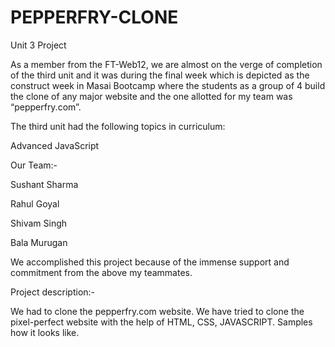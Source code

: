 # PEPPERFRY-CLONE
Unit 3 Project

As a member from the FT-Web12, we are almost on the verge of completion of the third unit and it was during the final week which is depicted as the construct week in Masai Bootcamp where the students as a group of 4 build the clone of any major website and the one allotted for my team was “pepperfry.com”.

The third unit had the following topics in curriculum:

Advanced JavaScript

Our Team:-

Sushant Sharma

Rahul Goyal

Shivam Singh

Bala Murugan

We accomplished this project because of the immense support and commitment from the above my teammates.

Project description:-

We had to clone the pepperfry.com website. We have tried to clone the pixel-perfect website with the help of HTML, CSS, JAVASCRIPT. Samples how it looks like.

